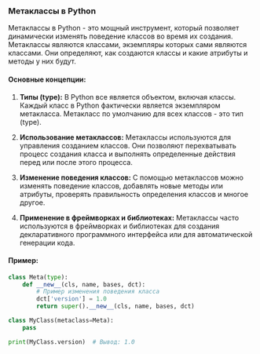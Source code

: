 
### Метаклассы в Python

Метаклассы в Python - это мощный инструмент, который позволяет динамически изменять поведение классов во время их создания. Метаклассы являются классами, экземпляры которых сами являются классами. Они определяют, как создаются классы и какие атрибуты и методы у них будут.

#### Основные концепции:

1. **Типы (type):** В Python все является объектом, включая классы. Каждый класс в Python фактически является экземпляром метакласса. Метакласс по умолчанию для всех классов - это тип (type).

2. **Использование метаклассов:** Метаклассы используются для управления созданием классов. Они позволяют перехватывать процесс создания класса и выполнять определенные действия перед или после этого процесса.

3. **Изменение поведения классов:** С помощью метаклассов можно изменять поведение классов, добавлять новые методы или атрибуты, проверять правильность определения классов и многое другое.

4. **Применение в фреймворках и библиотеках:** Метаклассы часто используются в фреймворках и библиотеках для создания декларативного программного интерфейса или для автоматической генерации кода.

#### Пример:

```python
class Meta(type):
    def __new__(cls, name, bases, dct):
        # Пример изменения поведения класса
        dct['version'] = 1.0
        return super().__new__(cls, name, bases, dct)

class MyClass(metaclass=Meta):
    pass

print(MyClass.version)  # Вывод: 1.0
